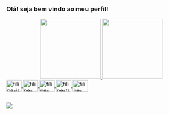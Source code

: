 ### Olá! seja bem vindo ao meu perfil!

<div align="center">
  <a href="https://github.com/FilipeDervelan">
  <img height="160em" src="https://github-readme-stats.vercel.app/api?username=filipedervelan&show_icons=true&theme=tokyonight&include_all_commits=true&count_private=true">
  <img height="160em" src="https://github-readme-stats.vercel.app/api/top-langs/?username=filipedervelan&layout=compact&langs_count=16&theme=tokyonight">
</div>
<div style="display: inline_block">
  <img align="center" alt="filipe-js" height="30" width="40" src="https://cdn.jsdelivr.net/gh/devicons/devicon/icons/javascript/javascript-original.svg" />
  <img align="center" alt="filipe-react" height="30" width="40" src="https://cdn.jsdelivr.net/gh/devicons/devicon/icons/react/react-original.svg" />
  <img align="center" alt="filipe-html" height="30" width="40" src="https://cdn.jsdelivr.net/gh/devicons/devicon/icons/html5/html5-original.svg" />
  <img align="center" alt="filipe-ts" height="30" width="40" src="https://cdn.jsdelivr.net/gh/devicons/devicon/icons/typescript/typescript-original.svg" />
  <img align="center" alt="filipe-css" height="30" width="40" src="https://cdn.jsdelivr.net/gh/devicons/devicon/icons/css3/css3-original.svg" />
</div>

##

<div>
  <a href="https://www.linkedin.com/in/filipedervelan/" target="__blank"><img src="https://img.shields.io/badge/LinkedIn-0077B5?style=for-the-badge&logo=linkedin&logoColor=white" target="__blank"/></a>
</div>
